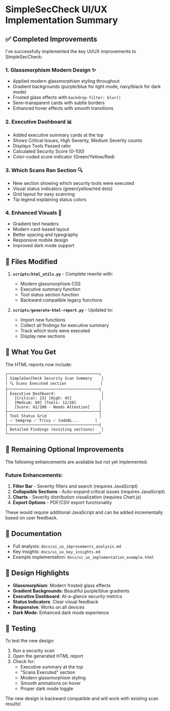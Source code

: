 # SimpleSecCheck UI/UX Implementation Summary

## ✅ Completed Improvements

I've successfully implemented the key UI/UX improvements to SimpleSecCheck:

### 1. **Glassmorphism Modern Design** ✨
- Applied modern glassmorphism styling throughout
- Gradient backgrounds (purple/blue for light mode, navy/black for dark mode)
- Frosted glass effects with `backdrop-filter: blur()`
- Semi-transparent cards with subtle borders
- Enhanced hover effects with smooth transitions

### 2. **Executive Dashboard** 📊
- Added executive summary cards at the top
- Shows Critical Issues, High Severity, Medium Severity counts
- Displays Tools Passed ratio
- Calculated Security Score (0-100)
- Color-coded score indicator (Green/Yellow/Red)

### 3. **Which Scans Ran Section** 🔍
- New section showing which security tools were executed
- Visual status indicators (green/yellow/red dots)
- Grid layout for easy scanning
- Tip legend explaining status colors

### 4. **Enhanced Visuals** 🎨
- Gradient text headers
- Modern card-based layout
- Better spacing and typography
- Responsive mobile design
- Improved dark mode support

## 📝 Files Modified

1. **`scripts/html_utils.py`** - Complete rewrite with:
   - Modern glassmorphism CSS
   - Executive summary function
   - Tool status section function
   - Backward compatible legacy functions

2. **`scripts/generate-html-report.py`** - Updated to:
   - Import new functions
   - Collect all findings for executive summary
   - Track which tools were executed
   - Display new sections

## 🎯 What You Get

The HTML reports now include:

```
┌────────────────────────────────────────┐
│ SimpleSecCheck Security Scan Summary    │
│ 🔍 Scans Executed section               │
├────────────────────────────────────────┤
│ Executive Dashboard:                    │
│   [Critical: 23] [High: 45]             │
│   [Medium: 89] [Tools: 12/28]          │
│   [Score: 62/100 - Needs Attention]    │
├────────────────────────────────────────┤
│ Tool Status Grid                       │
│ ✅ Semgrep ✅ Trivy ✅ CodeQL...       │
├────────────────────────────────────────┤
│ Detailed Findings (existing sections)   │
└────────────────────────────────────────┘
```

## 🚀 Remaining Optional Improvements

The following enhancements are available but not yet implemented:

### Future Enhancements:
1. **Filter Bar** - Severity filters and search (requires JavaScript)
2. **Collapsible Sections** - Auto-expand critical issues (requires JavaScript)
3. **Charts** - Severity distribution visualization (requires Chart.js)
4. **Export Options** - PDF/CSV export functionality

These would require additional JavaScript and can be added incrementally based on user feedback.

## 📖 Documentation

- Full analysis: `docs/ui_ux_improvements_analysis.md`
- Key insights: `docs/ui_ux_key_insights.md`
- Example implementation: `docs/ui_ux_implementation_example.html`

## 🎨 Design Highlights

- **Glassmorphism**: Modern frosted glass effects
- **Gradient Backgrounds**: Beautiful purple/blue gradients
- **Executive Dashboard**: At-a-glance security metrics
- **Status Indicators**: Clear visual feedback
- **Responsive**: Works on all devices
- **Dark Mode**: Enhanced dark mode experience

## 🧪 Testing

To test the new design:

1. Run a security scan
2. Open the generated HTML report
3. Check for:
   - Executive summary at the top
   - "Scans Executed" section
   - Modern glassmorphism styling
   - Smooth animations on hover
   - Proper dark mode toggle

The new design is backward compatible and will work with existing scan results!

